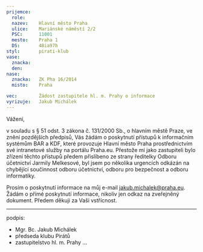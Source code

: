 ```yaml
---
prijemce: 
  role:
  nazev:    Hlavní město Praha
  ulice:    Mariánské náměstí 2/2
  PSC:      11001
  mesto:    Praha 1
  DS:       48ia97h
styl:       pirati-klub
vase:
  znacka:   
  den:
nase:
  znacka:   ZK Pha 16/2014
  misto:    Praha

vec:        Žádost zastupitele hl. m. Prahy o informace
vyrizuje:   Jakub Michálek
---
```


Vážení,

v souladu s § 51 odst. 3 zákona č. 131/2000 Sb., o hlavním městě Praze, ve znění pozdějších předpisů, Vás žádám o poskytnutí přístupů k informačním systémům BAR a KDF, které provozuje Hlavní město Praha prostřednictvím své intranetové služby na portálu Praha.eu. Přestože mi jako zastupiteli bylo zřízení těchto přístupů předem přislíbeno ze strany ředitelky Odboru účetnictví Jarmily Melkesové, byl jsem po několika urgencích odkázán na chybějící součinnost odboru účetnictví, odboru pro bezpečnost a odboru informatiky.

Prosím o poskytnutí informace na můj e-mail [jakub.michalek@praha.eu](mailto:jakub.michalek@praha.eu). Žádám o přímé poskytnutí informace, nikoliv jen odkaz na zveřejněný dokument. Předem děkuji za Vaši vstřícnost.

---
podpis: 
  - Mgr. Bc. Jakub Michálek
  - předseda klubu Pirátů
  - zastupitelstvo hl. m. Prahy
...
